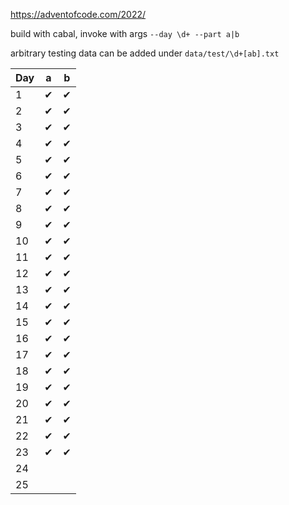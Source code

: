 https://adventofcode.com/2022/

build with cabal, invoke with args `--day \d+ --part a|b`

arbitrary testing data can be added under `data/test/\d+[ab].txt`

| Day | a | b |
| --- | - | - |
| 1   | ✔ | ✔ |
| 2   | ✔ | ✔ |
| 3   | ✔ | ✔ |
| 4   | ✔ | ✔ |
| 5   | ✔ | ✔ |
| 6   | ✔ | ✔ |
| 7   | ✔ | ✔ |
| 8   | ✔ | ✔ |
| 9   | ✔ | ✔ |
| 10  | ✔ | ✔ |
| 11  | ✔ | ✔ |
| 12  | ✔ | ✔ |
| 13  | ✔ | ✔ |
| 14  | ✔ | ✔ |
| 15  | ✔ | ✔ |
| 16  | ✔ | ✔ |
| 17  | ✔ | ✔ |
| 18  | ✔ | ✔ |
| 19  | ✔ | ✔ |
| 20  | ✔ | ✔ |
| 21  | ✔ | ✔ |
| 22  | ✔ | ✔ |
| 23  | ✔ | ✔ |
| 24  |   |   |
| 25  |   |   |
